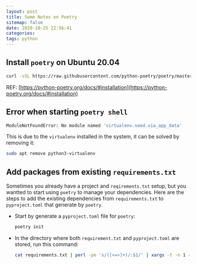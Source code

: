```yaml
---
layout: post
title: Some Notes on Poetry
sitemap: false
date: 2020-10-25 22:56:41
categories:
tags: python
---
```


## Install `poetry` on Ubuntu 20.04
```sh
curl -sSL https://raw.githubusercontent.com/python-poetry/poetry/master/get-poetry.py | python -
```
REF: [https://python-poetry.org/docs/#installation](https://python-poetry.org/docs/#installation)

## Error when starting `poetry shell`
```sh
ModuleNotFoundError: No module named 'virtualenv.seed.via_app_data'
```
This is due to the `virtualenv` installed in the system, it can be solved by removing it:
```sh
sudo apt remove python3-virtualenv
```

## Add packages from existing `requirements.txt`
Sometimes you already have a project and `reqirements.txt` setup, but you wantted to start using `poetry` to manage your dependencies. Here are the steps to add the existing dependencies from `requirements.txt` to `pyproject.toml` that generate by `poetry`.
-   Start by generate a `pyproject.toml` file for `poetry`:
    ```sh
    poetry init
    ```
-   In the directory where both `requirement.txt` and `pyproject.toml` are stored, run this command:
    ```sh
    cat requirements.txt | perl -pe 's/([<=>]+)/:$1/' | xargs -t -n 1 -I {} poetry add '{}'
    ```
